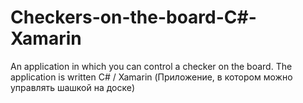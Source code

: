 # Checkers-on-the-board-C#-Xamarin
An application in which you can control a checker on the board. The application is written С# / Xamarin (Приложение, в котором можно управлять шашкой на доске)
